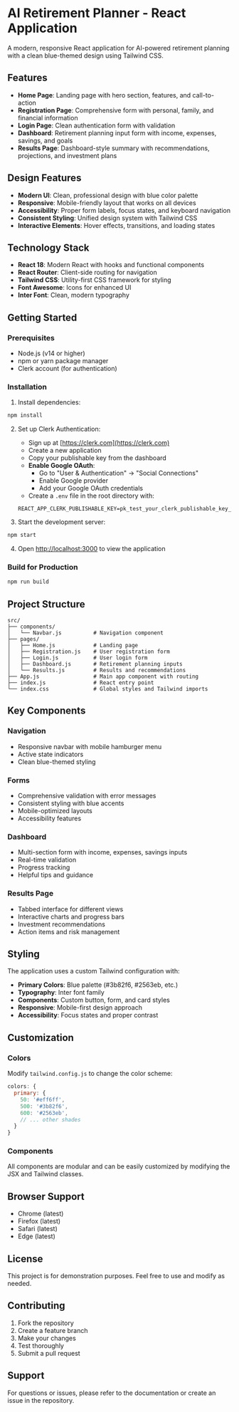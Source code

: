 # AI Retirement Planner - React Application

A modern, responsive React application for AI-powered retirement planning with a clean blue-themed design using Tailwind CSS.

## Features

- **Home Page**: Landing page with hero section, features, and call-to-action
- **Registration Page**: Comprehensive form with personal, family, and financial information
- **Login Page**: Clean authentication form with validation
- **Dashboard**: Retirement planning input form with income, expenses, savings, and goals
- **Results Page**: Dashboard-style summary with recommendations, projections, and investment plans

## Design Features

- **Modern UI**: Clean, professional design with blue color palette
- **Responsive**: Mobile-friendly layout that works on all devices
- **Accessibility**: Proper form labels, focus states, and keyboard navigation
- **Consistent Styling**: Unified design system with Tailwind CSS
- **Interactive Elements**: Hover effects, transitions, and loading states

## Technology Stack

- **React 18**: Modern React with hooks and functional components
- **React Router**: Client-side routing for navigation
- **Tailwind CSS**: Utility-first CSS framework for styling
- **Font Awesome**: Icons for enhanced UI
- **Inter Font**: Clean, modern typography

## Getting Started

### Prerequisites

- Node.js (v14 or higher)
- npm or yarn package manager
- Clerk account (for authentication)

### Installation

1. Install dependencies:
```bash
npm install
```

2. Set up Clerk Authentication:
   - Sign up at [https://clerk.com](https://clerk.com)
   - Create a new application
   - Copy your publishable key from the dashboard
   - **Enable Google OAuth**:
     - Go to "User & Authentication" → "Social Connections"
     - Enable Google provider
     - Add your Google OAuth credentials
   - Create a `.env` file in the root directory with:
   ```
   REACT_APP_CLERK_PUBLISHABLE_KEY=pk_test_your_clerk_publishable_key_here
   ```

3. Start the development server:
```bash
npm start
```

4. Open [http://localhost:3000](http://localhost:3000) to view the application

### Build for Production

```bash
npm run build
```

## Project Structure

```
src/
├── components/
│   └── Navbar.js          # Navigation component
├── pages/
│   ├── Home.js            # Landing page
│   ├── Registration.js    # User registration form
│   ├── Login.js           # User login form
│   ├── Dashboard.js       # Retirement planning inputs
│   └── Results.js         # Results and recommendations
├── App.js                 # Main app component with routing
├── index.js               # React entry point
└── index.css              # Global styles and Tailwind imports
```

## Key Components

### Navigation
- Responsive navbar with mobile hamburger menu
- Active state indicators
- Clean blue-themed styling

### Forms
- Comprehensive validation with error messages
- Consistent styling with blue accents
- Mobile-optimized layouts
- Accessibility features

### Dashboard
- Multi-section form with income, expenses, savings inputs
- Real-time validation
- Progress tracking
- Helpful tips and guidance

### Results Page
- Tabbed interface for different views
- Interactive charts and progress bars
- Investment recommendations
- Action items and risk management

## Styling

The application uses a custom Tailwind configuration with:

- **Primary Colors**: Blue palette (#3b82f6, #2563eb, etc.)
- **Typography**: Inter font family
- **Components**: Custom button, form, and card styles
- **Responsive**: Mobile-first design approach
- **Accessibility**: Focus states and proper contrast

## Customization

### Colors
Modify `tailwind.config.js` to change the color scheme:

```javascript
colors: {
  primary: {
    50: '#eff6ff',
    500: '#3b82f6',
    600: '#2563eb',
    // ... other shades
  }
}
```

### Components
All components are modular and can be easily customized by modifying the JSX and Tailwind classes.

## Browser Support

- Chrome (latest)
- Firefox (latest)
- Safari (latest)
- Edge (latest)

## License

This project is for demonstration purposes. Feel free to use and modify as needed.

## Contributing

1. Fork the repository
2. Create a feature branch
3. Make your changes
4. Test thoroughly
5. Submit a pull request

## Support

For questions or issues, please refer to the documentation or create an issue in the repository.
